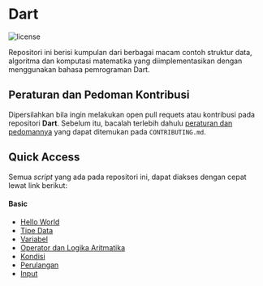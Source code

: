 # Dart

![license](https://img.shields.io/github/license/bellshade/Dart?style=for-the-badge)

Repositori ini berisi kumpulan dari berbagai macam contoh struktur data, algoritma dan komputasi matematika yang diimplementasikan dengan menggunakan bahasa pemrograman Dart.

## Peraturan dan Pedoman Kontribusi
Dipersilahkan bila ingin melakukan open pull requets atau kontribusi pada repositori **Dart**. Sebelum itu, bacalah terlebih dahulu [peraturan dan pedomannya](CONTRIBUTING.md) yang dapat ditemukan pada ``CONTRIBUTING.md``.

## Quick Access

Semua *script* yang ada pada repositori ini, dapat diakses dengan cepat lewat link berikut: 

#### Basic
- [Hello World](https://github.com/bellshade/Dart/tree/main/lib/basic/1_hello_world)
- [Tipe Data](https://github.com/bellshade/Dart/tree/main/lib/basic/2_tipe_data)
- [Variabel](https://github.com/bellshade/Dart/tree/main/lib/basic/3_variabel)
- [Operator dan Logika Aritmatika](https://github.com/bellshade/Dart/tree/main/lib/basic/4_operator_dan_logika_aritmatika)
- [Kondisi](https://github.com/bellshade/Dart/tree/main/lib/basic/5_kondisi)
- [Perulangan](https://github.com/bellshade/Dart/tree/main/lib/basic/6_perulangan)
- [Input](https://github.com/bellshade/Dart/tree/main/lib/basic/7_input)
